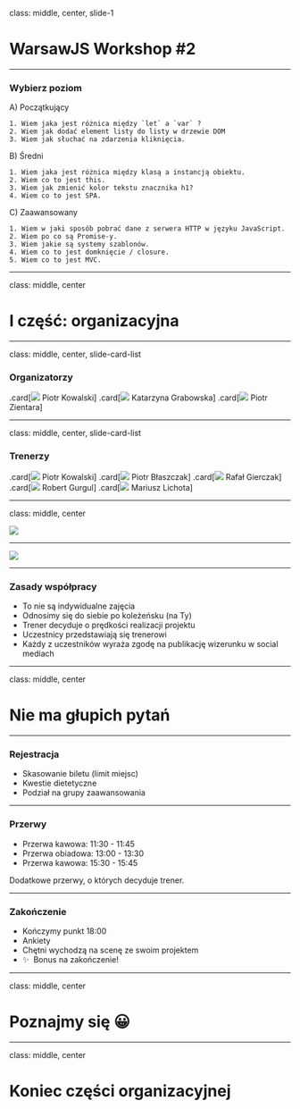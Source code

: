 class: middle, center, slide-1

# WarsawJS Workshop #2

---

### Wybierz poziom

A) Początkujący

```
1. Wiem jaka jest różnica między `let` a `var` ?
2. Wiem jak dodać element listy do listy w drzewie DOM
3. Wiem jak słuchać na zdarzenia kliknięcia.
```

B) Średni

```
1. Wiem jaka jest różnica między klasą a instancją obiektu.
2. Wiem co to jest this.
3. Wiem jak zmienić kolor tekstu znacznika h1?
4. Wiem co to jest SPA.
```

C) Zaawansowany

```
1. Wiem w jaki sposób pobrać dane z serwera HTTP w języku JavaScript.
2. Wiem po co są Promise-y.
3. Wiem jakie są systemy szablonów.
4. Wiem co to jest domknięcie / closure.
5. Wiem co to jest MVC.
```

---

class: middle, center

# I część: organizacyjna

---

class: middle, center, slide-card-list

### Organizatorzy

.card[![](./images/hosts/piotr-kowalski.jpg) Piotr Kowalski]
.card[![](./images/hosts/katarzyna-grabowska.jpg) Katarzyna Grabowska]
.card[![](./images/hosts/piotr-zientara.jpg) Piotr Zientara]

---

class: middle, center, slide-card-list

### Trenerzy

.card[![](./images/trainers/piotr-kowalski.jpg) Piotr Kowalski]
.card[![](./images/trainers/piotr-blaszczak.jpg) Piotr Błaszczak]
.card[![](./images/trainers/rafal-gierczak.jpeg) Rafał Gierczak]
.card[![](./images/trainers/robert-gurgul.jpg) Robert Gurgul]
.card[![](./images/trainers/mariusz-lichota.jpg) Mariusz Lichota]

---

class: middle, center

![](./images/sponsors/artificial-logo-394x110.png)

<hr/>

![](./images/sponsors/software-plant-logo-500x210.png)

---

### Zasady współpracy

* To nie są indywidualne zajęcia
* Odnosimy się do siebie po koleżeńsku (na Ty)
* Trener decyduje o prędkości realizacji projektu
* Uczestnicy przedstawiają się trenerowi
* Każdy z uczestników wyraża zgodę na publikację wizerunku w social mediach

---

class: middle, center

# Nie ma głupich pytań

---

### Rejestracja 

* Skasowanie biletu (limit miejsc)
* Kwestie dietetyczne
* Podział na grupy zaawansowania

---

### Przerwy

* Przerwa kawowa: 11:30 - 11:45 
* Przerwa obiadowa: 13:00 - 13:30
* Przerwa kawowa: 15:30 - 15:45 

Dodatkowe przerwy, o których decyduje trener.

---

### Zakończenie

* Kończymy punkt 18:00
* Ankiety
* Chętni wychodzą na scenę ze swoim projektem
* &#x2728;&#0160; Bonus na zakończenie!

---

class: middle, center

# Poznajmy się &#x1F600;

---

class: middle, center

# Koniec części organizacyjnej
